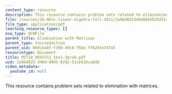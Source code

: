 ```yaml
---
content_type: resource
description: This resource contains problem sets related to elimination with matrices.
file: /courses/18-06sc-linear-algebra-fall-2011/2a96d025346d8845829251cb918caddd_MIT18_06SCF11_Ses1.2prob.pdf
file_type: application/pdf
learning_resource_types: []
ocw_type: OCWFile
parent_title: Elimination with Matrices
parent_type: CourseSection
parent_uid: 060c0abf-f399-49c6-f5be-ff6291e747a5
resourcetype: Document
title: MIT18_06SCF11_Ses1.2prob.pdf
uid: 2a96d025-346d-8845-8292-51cb918caddd
video_metadata:
  youtube_id: null
---
```

This resource contains problem sets related to elimination with matrices.

